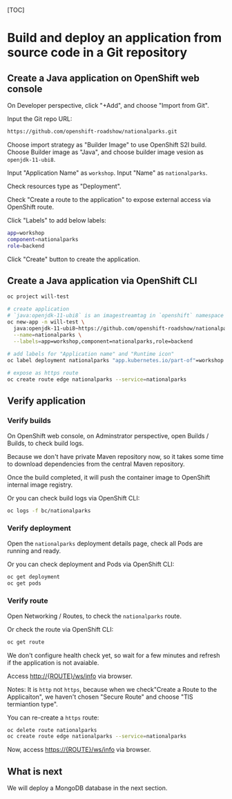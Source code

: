 [TOC]

# Build and deploy an application from source code in a Git repository

## Create a Java application on OpenShift web console

On Developer perspective, click "+Add", and choose "Import from Git".

Input the Git repo URL:
```bash
https://github.com/openshift-roadshow/nationalparks.git
```

Choose import strategy as "Builder Image" to use OpenShift S2I build.
Choose Builder image as "Java", and choose builder image vesion as `openjdk-11-ubi8`.

Input "Application Name" as `workshop`.
Input "Name" as `nationalparks`.

Check resources type as "Deployment".

Check "Create a route to the application" to expose external access via OpenShift route.

Click "Labels" to add below labels:

```bash
app=workshop
component=nationalparks
role=backend
```

Click "Create" button to create the application.



## Create a Java application via OpenShift CLI

```bash
oc project will-test

# create application
# `java:openjdk-11-ubi8` is an imagestreamtag in `openshift` namespace
oc new-app -n will-test \
  java:openjdk-11-ubi8~https://github.com/openshift-roadshow/nationalparks.git \
  --name=nationalparks \
  --labels=app=workshop,component=nationalparks,role=backend
  
# add labels for "Application name" and "Runtime icon"
oc label deployment nationalparks "app.kubernetes.io/part-of"=workshop "app.openshift.io/runtime"=java

# expose as https route
oc create route edge nationalparks --service=nationalparks
```



## Verify application

### Verify builds

On OpenShift web console, on Adminstrator perspective, open Builds / Builds, to check build logs.

Because we don't have private Maven repository now, so it takes some time to download dependencies from the central Maven repository.

Once the build completed, it will push the container image to OpenShift internal image registry.

Or you can check build logs via OpenShift CLI:

```bash
oc logs -f bc/nationalparks
```



### Verify deployment

Open the `nationalparks` deployment details page, check all Pods are running and ready.

Or you can check deployment and Pods via OpenShift CLI:

```bash
oc get deployment
oc get pods
```



### Verify route

Open Networking / Routes, to check the `nationalparks` route.

Or check the route via OpenShift CLI:

```bash
oc get route
```



We don't configure health check yet, so wait for a few minutes and refresh if the application is not avaiable.



Access <http://{ROUTE}/ws/info> via browser.

Notes: It is `http` not `https`, because when we check"Create a Route to the Applicaiton", we haven't chosen "Secure Route" and choose "TlS termiantion type".



You can re-create a `https` route:

```bash
oc delete route nationalparks
oc create route edge nationalparks --service=nationalparks
```



Now, access <https://{ROUTE}/ws/info> via browser.



## What is next

We will deploy a MongoDB database in the next section.



